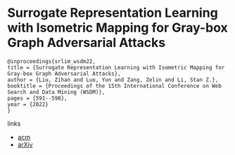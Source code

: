 # Surrogate Representation Learning with Isometric Mapping for Gray-box Graph Adversarial Attacks

```
@inproceedings{srlim_wsdm22,
title = {Surrogate Representation Learning with Isometric Mapping for Gray-box Graph Adversarial Attacks},
author = {Liu, Zihan and Luo, Yun and Zang, Zelin and Li, Stan Z.},
booktitle = {Proceedings of the 15th International Conference on Web Search and Data Mining (WSDM)},
pages = {591--598},
year = {2022}
}
```

links
- [acm](https://dl.acm.org/doi/10.1145/3488560.3498481)
- [arXiv](https://arxiv.org/abs/2110.10482)
